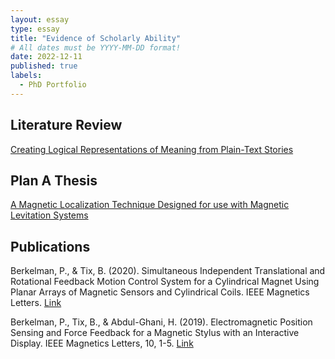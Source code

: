 ```yaml
---
layout: essay
type: essay
title: "Evidence of Scholarly Ability"
# All dates must be YYYY-MM-DD format!
date: 2022-12-11
published: true
labels:
  - PhD Portfolio
---
```

## Literature Review

<a href="2022 Tix Portfolio Lit Review.pdf">Creating Logical Representations of Meaning from Plain-Text Stories</a>

## Plan A Thesis

<a href = "BJ Tix Masters Thesis 2017.pdf">A Magnetic Localization Technique Designed for use with Magnetic Levitation Systems</a>

## Publications

Berkelman, P., & Tix, B. (2020). Simultaneous Independent Translational and Rotational Feedback Motion Control System for a Cylindrical Magnet Using Planar Arrays of Magnetic Sensors and Cylindrical Coils. IEEE Magnetics Letters.
<a href = "Simultaneous Independent Translational and Rotational.pdf">Link</a>

Berkelman, P., Tix, B., & Abdul-Ghani, H. (2019). Electromagnetic Position Sensing and Force Feedback for a Magnetic Stylus with an Interactive Display. IEEE Magnetics Letters, 10, 1-5.
<a href = "Electromagnetic Position Sensing and Force Feedback.pdf">Link</a>

